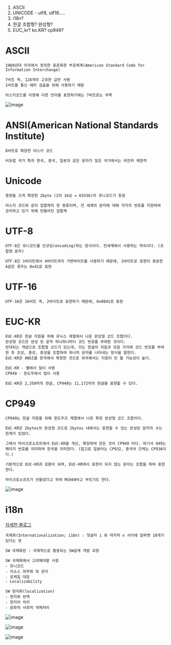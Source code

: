1. ASCII
1. UNICODE - utf8, utf16…..
1. i18n?
1. 한글 조합형? 완성형?
1. EUC_kr? ko.KR? cp949?


# ASCII
```
1960년대 미국에서 정의한 표준화한 부호체계(American Standard Code for Information Interchange)

7비트 즉, 128개의 고유한 값만 사용
1비트를 통신 에러 검출을 위해 사용하기 때문

아스키코드를 이용해 다른 언어를 표현하기에는 7비트로는 부족
```
![image](/uploads/219e69516c3305a3a3e20bbf9b177173/image.png)

# ANSI(American National Standards Institute)
```
8비트로 확장한 아스키 코드

비유럽 국가 특히 한국, 중국, 일본과 같은 문자가 많은 국가에서는 여전히 제한적
```

# Unicode
```
용량을 크게 확장한 2byte (2의 16승 = 65536)의 유니코드가 등장

아스키 코드와 같이 집합체의 한 종류이며, 전 세계의 문자에 대해 각각의 번호를 지정하여 관리하고 있기 위해 만들어진 집합체
```

# UTF-8
```
UTF-8은 유니코드를 인코딩(encoding)하는 방식이다. 전세계에서 사용하는 약속이다. (조합형 문자)

UTF-8은 1바이트에서 4바이트까지 가변바이트를 사용하기 때문에, 1바이트로 표현이 충분한 A같은 경우는 0x41로 표현
```

# UTF-16
```
UTF-16은 16비트 즉, 2바이트로 표현하기 때문에, 0x0041로 표현
```

# EUC-KR
```
EUC-KR은 한글 지원을 위해 유닉스 계열에서 나온 완성형 코드 조합이다.
완성형 코드란 완성 된 문자 하나하나마다 코드 번호를 부여한 것이다. 
반대되는 개념으로 조합형 코드가 있는데, 이는 한글의 자음과 모음 각각에 코드 번호를 부여한 후 초성, 중성, 종성을 조합하여 하나의 문자를 나타내는 방식을 말한다.
EUC-KR은 ANSI를 한국에서 확장한 것으로 외국에서는 지원이 안 될 가능성이 높다.

EUC-KR - 웹에서 많이 사용
CP949 - 윈도우에서 많이 사용

EUC-KR은 2,350자의 한글, CP949는 11,172자의 한글을 표현할 수 있다.
```

# CP949
```
CP949는 한글 지원을 위해 윈도우즈 계열에서 나온 확장 완성형 코드 조합이다.

EUC-KR은 2bytes의 완성형 코드로 2bytes 내에서는 표현할 수 있는 완성된 문자의 수는 한계가 있었다.

그래서 마이크로소프트에서 EUC-KR을 개선, 확장하여 만든 것이 CP949 이다. 여기서 949는 페이지 번호를 의미하며 한국을 의미한다. (참고로 일본어는 CP932, 중국어 간체는 CP936이다.)

기본적으로 EUC-KR과 호환이 되며, EUC-KR에서 표현이 되지 않는 문자는 조합을 하여 표현한다.

마이크로소프트가 만들었다고 하여 MS949라고 부르기도 한다.
```

![image](/uploads/9879c2927d11a7c15450284a876f7ce4/image.png)


# i18n

[자세한 블로그](https://medium.com/plustv/%EC%86%8C%ED%94%84%ED%8A%B8%EC%9B%A8%EC%96%B4%EC%9D%98-%EA%B5%AD%EC%A0%9C%ED%99%94-software-i18n-cf40f199ab77)

```
국제화(Internationalization; i18n) : 첫글자 i 와 마지막 n 사이에 알파벳 18개가 있다는 뜻

SW 국제화란 : 국제적으로 통용되는 SW설계 개발 과정

SW 국제화에서 고려해야할 사항
- 유니코드
- 리소스 외부화 및 관리
- 로케일 대응
- Localizability

SW 현지화(localization)
- 현지화 번역
- 현지어 처리
- 문화적 사회적 객체처리
```

![image](/uploads/c94be0fee5bd24d7f2c3bfda8d09d549/image.png)

![image](/uploads/2426fbcc2e9ca6b14a880b67fef03d64/image.png)

![image](/uploads/bfa739a1b3c65fcffc9be32a2b056fe3/image.png)
